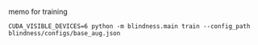 


memo for training
```
CUDA_VISIBLE_DEVICES=6 python -m blindness.main train --config_path blindness/configs/base_aug.json

```